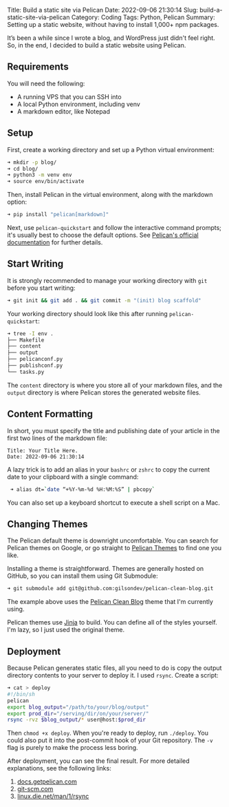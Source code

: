 Title: Build a static site via Pelican
Date: 2022-09-06 21:30:14
Slug: build-a-static-site-via-pelican
Category: Coding
Tags: Python, Pelican
Summary: Setting up a static website, without having to install 1,000+ npm packages.

It’s been a while since I wrote a blog, and WordPress just didn't feel right. So, in the end, I decided to build a static website using Pelican.

Requirements
----

You will need the following:

*   A running VPS that you can SSH into
*   A local Python environment, including venv
*   A markdown editor, like Notepad

Setup
----

First, create a working directory and set up a Python virtual environment:

```bash
➜ mkdir -p blog/
➜ cd blog/
➜ python3 -m venv env
➜ source env/bin/activate
```

Then, install Pelican in the virtual environment, along with the markdown option:

```bash
➜ pip install "pelican[markdown]"
```

Next, use `pelican-quickstart` and follow the interactive command prompts; it's usually best to choose the default options. See [Pelican's official documentation](https://docs.getpelican.com/en/latest/quickstart.html) for further details.

Start Writing
----

It is strongly recommended to manage your working directory with `git` before you start writing:

```bash
➜ git init && git add . && git commit -m "(init) blog scaffold"
```

Your working directory should look like this after running `pelican-quickstart`:

```bash
➜ tree -I env . 
├── Makefile 
├── content 
├── output 
├── pelicanconf.py 
├── publishconf.py 
└── tasks.py
```

The `content` directory is where you store all of your markdown files, and the `output` directory is where Pelican stores the generated website files.

Content Formatting
----

In short, you must specify the title and publishing date of your article in the first two lines of the markdown file:

```
Title: Your Title Here.
Date: 2022-09-06 21:30:14
```

A lazy trick is to add an alias in your `bashrc` or `zshrc` to copy the current date to your clipboard with a single command:

```bash
 ➜ alias dt=`date “+%Y-%m-%d %H:%M:%S” | pbcopy` 
```

You can also set up a keyboard shortcut to execute a shell script on a Mac.

Changing Themes
----

The Pelican default theme is downright uncomfortable. You can search for Pelican themes on Google, or go straight to [Pelican Themes](http://www.pelicanthemes.com/) to find one you like.

Installing a theme is straightforward. Themes are generally hosted on GitHub, so you can install them using Git Submodule:

```bash
➜ git submodule add git@github.com:gilsondev/pelican-clean-blog.git
```

The example above uses the [Pelican Clean Blog](https://github.com/gilsondev/pelican-clean-blog) theme that I'm currently using.

Pelican themes use [Jinja](https://jinja.palletsprojects.com/en/3.1.x/) to build. You can define all of the styles yourself. I'm lazy, so I just used the original theme.

Deployment
----

Because Pelican generates static files, all you need to do is copy the output directory contents to your server to deploy it. I used `rsync`. Create a script:

```bash
➜ cat > deploy
#!/bin/sh
pelican
export blog_output="/path/to/your/blog/output"
export prod_dir="/serving/dir/on/your/server/"
rsync -rvz $blog_output/* user@host:$prod_dir
```

Then `chmod +x deploy`. When you're ready to deploy, run `./deploy`. You could also put it into the post-commit hook of your Git repository. The `-v` flag is purely to make the process less boring.

After deployment, you can see the final result. For more detailed explanations, see the following links:

1.  [docs.getpelican.com](https://docs.getpelican.com/en/latest/index.html)
2.  [git-scm.com](https://git-scm.com/book/en/v2/Git-Tools-Submodules)
3.  [linux.die.net/man/1/rsync](https://linux.die.net/man/1/rsync)